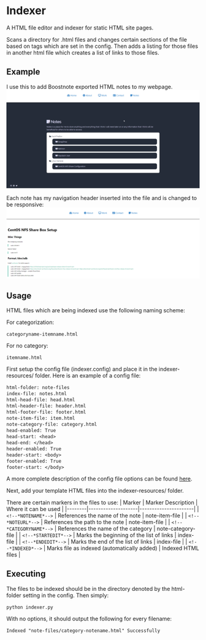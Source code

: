 # Indexer
A HTML file editor and indexer for static HTML site pages.

Scans a directory for .html files and changes certain sections of the file based on tags which are set in the config.
Then adds a listing for those files in another html file which creates a list of links to those files.

## Example

I use this to add Boostnote exported HTML notes to my webpage.
<img src="https://raw.githubusercontent.com/nadehi18/Indexer/master/examples/notes.png">

Each note has my navigation header inserted into the file and is changed to be responsive:
<img src="https://raw.githubusercontent.com/nadehi18/Indexer/master/examples/example_note.png">

## Usage

HTML files which are being indexed use the following naming scheme:

For categorization:
```
categoryname-itemname.html
```
For no category:
```
itemname.html
```


First setup the config file (indexer.config) and place it in the indexer-resources/ folder.
Here is an example of a config file:

```
html-folder: note-files
index-file: notes.html
html-head-file: head.html
html-header-file: header.html
html-footer-file: footer.html
note-item-file: item.html
note-category-file: category.html
head-enabled: True
head-start: <head>
head-end: </head>
header-enabled: True
header-start: <body>
footer-enabled: True
footer-start: </body>
```

A more complete description of the config file options can be found [here](https://github.com/nadehi18/Indexer/examples/config_description.md).

Next, add your template HTML files into the indexer-resources/ folder.

There are certain markers in the files to use:
| Marker | Marker Description | Where it can be used |
|--------|--------------------|----------------------|
| ```<!--*NOTENAME*-->``` | References the name of the note | note-item-file |
| ```<!--*NOTEURL*-->```  | References the path to the note | note-item-file |
| ```<!--*CATEGORYNAME*-->``` | References the name of the category | note-category-file |
| ```<!--*STARTEDIT*-->``` | Marks the beginning of the list of links | index-file |
| ```<!--*ENDEDIT*-->``` | Marks the end of the list of links | index-file |
| ```<!--*INDEXED*-->``` | Marks file as indexed (automatically added) | Indexed HTML files |

## Executing

The files to be indexed should be in the directory denoted by the html-folder setting in the config.
Then simply:
```
python indexer.py
```
With no options, it should output the following for every filename:
```
Indexed "note-files/category-notename.html" Successfully
```
